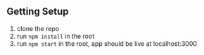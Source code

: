 ## Getting Setup
1. clone the repo
2. run `npm install` in the root
3. run `npm start` in the root, app should be live at localhost:3000